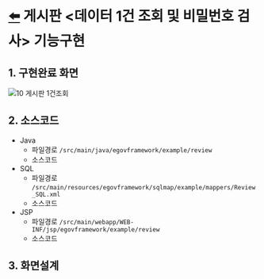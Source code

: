 # [⬅️](https://github.com/code-sum/ITO_Dev) 게시판 <데이터 1건 조회 및 비밀번호 검사> 기능구현


## 1. 구현완료 화면
![10  게시판 1건조회](https://github.com/code-sum/ITO_Dev/assets/106902415/c34dbd96-3be2-4611-8a78-b1bb09e4a2d6)

## 2. 소스코드
- Java
  - 파일경로 `/src/main/java/egovframework/example/review`
  - 소스코드 
- SQL
  - 파일경로 `/src/main/resources/egovframework/sqlmap/example/mappers/Review_SQL.xml`
  - 소스코드 
- JSP
  - 파일경로 `/src/main/webapp/WEB-INF/jsp/egovframework/example/review`
  - 소스코드 

## 3. 화면설계
